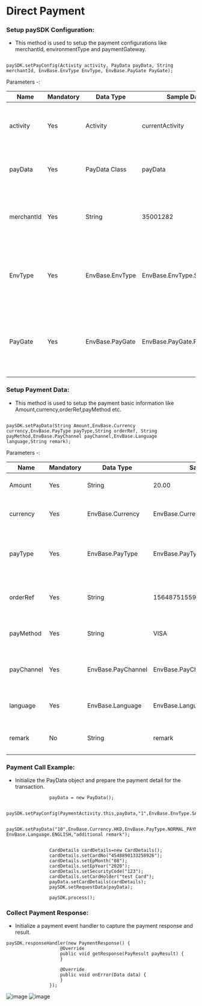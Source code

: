 
# Direct Payment

### Setup paySDK Configuration:      
*   This method is used to setup the payment configurations like merchantId, environmentType and paymentGateway.

```

paySDK.setPayConfig(Activity activity, PayData payData, String merchantId, EnvBase.EnvType EnvType, EnvBase.PayGate PayGate);

```


Parameters -:

Name | Mandatory | Data Type | Sample Data | Description
--- | --- | --- | --- | ---
activity | Yes | Activity | currentActivity | This Parameter is used to setup payData activity for further uses.
payData | Yes | PayData Class | payData | This Parameter is used to setup payData POJO data.
merchantId | Yes | String | 35001282 | This Parameter is used to pass merchant id for the payment configuration.
EnvType | Yes | EnvBase.EnvType | EnvBase.EnvType.SANDBOX | This Parameter is used to setup the environment type. i.e (SANDBOX, PRODUCTION)
PayGate | Yes | EnvBase.PayGate | EnvBase.PayGate.PAYDOLLAR | This Parameter is used to setup payment Gateway type. i.e (PAYDOLLAR, SIAMPAY, PESOPAY)



### Setup Payment Data:      
*   This method is used to setup the payment basic information like Amount,currency,orderRef,payMethod etc.

```

paySDK.setPayData(String Amount,EnvBase.Currency currency,EnvBase.PayType payType,String orderRef, String payMethod,EnvBase.PayChannel payChannel,EnvBase.Language language,String remark);

```


Parameters -:

Name | Mandatory | Data Type | Sample Data | Description
--- | --- | --- | --- | ---
Amount | Yes | String | 20.00 | This Parameter is used to setup transaction amount.
currency | Yes | EnvBase.Currency | EnvBase.Currency.HKD | This Parameter is used to setup currency for the transaction.
payType | Yes | EnvBase.PayType | EnvBase.PayType.NORMAL_PAYMENT | This Parameter is used setup the payment type for the transaction. i.e (NORMAL_PAYMENT, HOLD_PAYMENT)
orderRef | Yes | String | 156487515598 | This Parameter is used to setup the order reference number for the transaction.
payMethod | Yes | String | VISA | This Parameter is used to setup payment method for the transaction.
payChannel | Yes | EnvBase.PayChannel | EnvBase.PayChannel.WEBVIEW | This Parameter is used to setup payment channel for the transaction. i.e (WEBVIEW, DIRECT)
language | Yes | EnvBase.Language | EnvBase.Language.ENGLISH | This Parameter is used to setup payment language for the transaction.
remark | No | String | remark | This Parameter is used to setup payment remark for the transaction.


### Payment Call Example:      
*   Initialize the PayData object and prepare the payment detail for the transaction.

```
                payData = new PayData();
                
                paySDK.setPayConfig(PaymentActivity.this,payData,"1",EnvBase.EnvType.SANDBOX,EnvBase.PayGate.PAYDOLLAR);

                paySDK.setPayData("10",EnvBase.Currency.HKD,EnvBase.PayType.NORMAL_PAYMENT,"abcde12345","VISA",EnvBase.PayChannel.DIRECT, EnvBase.Language.ENGLISH,"additional remark");


                CardDetails cardDetails=new CardDetails();
                cardDetails.setCardNo("4548890133258926");
                cardDetails.setEpMonth("08");
                cardDetails.setEpYear("2020");
                cardDetails.setSecurityCode("123");
                cardDetails.setCardHolder("test Card");
                payData.setCardDetails(cardDetails);
                paySDK.setRequestData(payData);

                paySDK.process();

```



### Collect Payment Response:
*   Initialize a payment event handler to capture the payment response and result.

```
paySDK.responseHandler(new PaymentResponse() {
                    @Override
                    public void getResponse(PayResult payResult) {
                    }

                    @Override
                    public void onError(Data data) {
                    }
                });
  ```
![image](https://user-images.githubusercontent.com/57220911/78635357-ac20ad80-78c3-11ea-9d3d-9a77e83e5031.png)  ![image](https://user-images.githubusercontent.com/57220911/78635373-b3e05200-78c3-11ea-8a0c-68b4ba0fb404.png)
